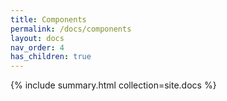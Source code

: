 ```yaml
---
title: Components
permalink: /docs/components
layout: docs
nav_order: 4
has_children: true
---
```


{% include summary.html collection=site.docs %}
